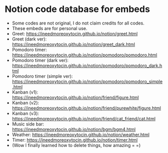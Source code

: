 # Notion code database for embeds
* Some codes are not original, I do not claim credits for all codes.
* These embeds are for personal use.
* Greet: https://ineedmoreoxytocin.github.io/notion/greet.html
* Greet (dark ver): https://ineedmoreoxytocin.github.io/notion/greet_dark.html
* Pomodoro timer: https://ineedmoreoxytocin.github.io/notion/pomodoro/pomodoro.html
* Pomodoro timer (dark ver): https://ineedmoreoxytocin.github.io/notion/pomodoro/pomodoro_dark.html
* Pomodoro timer (simple ver): https://ineedmoreoxytocin.github.io/notion/pomodoro/pomodoro_simple.html
* Kanban (v1): https://ineedmoreoxytocin.github.io/notion/friend/figure.html
* Kanban (v2): https://ineedmoreoxytocin.github.io/notion/friend/purewhite/figure.html
* Kanban (v3): https://ineedmoreoxytocin.github.io/notion/friend/cat_friend/cat.html
* Music side bar: https://ineedmoreoxytocin.github.io/notion/bgm/bgm4.html
* Weather: https://ineedmoreoxytocin.github.io/notion/weather.html
* Timer: https://ineedmoreoxytocin.github.io/notion/timer.html
* (Wow I finally learned how to delete things, how amazing = =)
